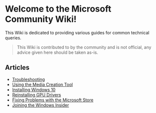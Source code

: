 # Welcome to the Microsoft Community Wiki!

This Wiki is dedicated to providing various guides for common technical queries.

> This Wiki is contributed to by the community and is not official, any advice given here should be taken as-is.

## Articles

* [Troubleshooting](troubleshooting)
* [Using the Media Creation Tool](using-the-media-creation-tool)
* [Installing Windows 10](installing-windows-10)
* [Reinstalling GPU Drivers](reinstalling-gpu-drivers)
* [Fixing Problems with the Microsoft Store](fixing-microsoft-store)
* [Joining the Windows Insider](joining-windows-insiders)
